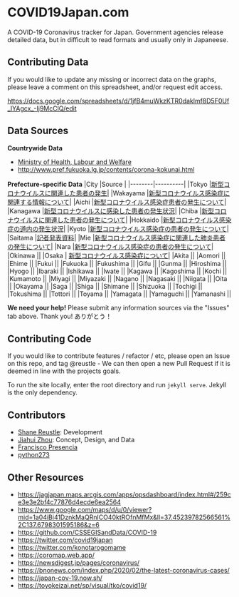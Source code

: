 # COVID19Japan.com

A COVID-19 Coronavirus tracker for Japan. Government agencies release detailed data, but in difficult to read formats and usually only in Japaneese.



## Contributing Data

If you would like to update any missing or incorrect data on the graphs, please leave a comment on this spreadsheet, and/or request edit access.

https://docs.google.com/spreadsheets/d/1jfB4muWkzKTR0daklmf8D5F0Uf_IYAgcx_-Ij9McClQ/edit



## Data Sources

**Countrywide Data**
- [Ministry of Health, Labour and Welfare](https://www.mhlw.go.jp/stf/houdou/houdou_list_202002.html)
- http://www.pref.fukuoka.lg.jp/contents/corona-kokunai.html

**Prefecture-specific Data**
|City    |Source    |
|--------|----------|
|Tokyo    |[新型コロナウイルスに関連した患者の発生](https://www.metro.tokyo.lg.jp/tosei/hodohappyo/press/2020/02/index.html)|
|Wakayama    |[新型コロナウイルス感染症に関連する情報について](https://www.pref.wakayama.lg.jp/prefg/000200/covid19.html)|
|Aichi    |[新型コロナウイルス感染症患者の発生について](https://www.pref.aichi.jp/kenkotaisaku/)|
|Kanagawa    |[新型コロナウイルスに感染した患者の発生状況](https://www.pref.kanagawa.jp/docs/ga4/bukanshi/occurrence.html)|
|Chiba    |[新型コロナウイルスに関連した患者の発生について](https://www.pref.chiba.lg.jp/shippei/kansenshou/keihatu-index.html#an1)|
|Hokkaido    |[新型コロナウイルス感染症の道内の発生状況](http://www.pref.hokkaido.lg.jp/hf/kth/kak/hasseijoukyou.htm)|
|Kyoto    |[新型コロナウイルス感染症の患者の発生について](https://www.city.kyoto.lg.jp/publicity/0-Curr.html)|
|Saitama    |[記者発表資料](https://www.pref.saitama.lg.jp/a0701/shingatacoronavirus.html)|
|Mie    |[新型コロナウイルス感染症に関連した肺炎患者の発生について](https://www.pref.mie.lg.jp/YAKUMUS/HP/m0068000066.htm)|
|Nara    |[新型コロナウイルス感染症の患者の発生について](http://www.pref.nara.jp/1652.htm#moduleid17426)|
|Okinawa    ||
|Osaka    | [新型コロナウイルス感染症について](http://www.pref.osaka.lg.jp/iryo/osakakansensho/corona.html)|
|Akita    ||
|Aomori    ||
|Ehime    ||
|Fukui    ||
|Fukuoka    ||
|Fukushima    ||
|Gifu    ||
|Gunma    ||
|Hiroshima    ||
|Hyogo    ||
|Ibaraki    ||
|Ishikawa    ||
|Iwate    ||
|Kagawa    ||
|Kagoshima    ||
|Kochi    ||
|Kumamoto    ||
|Miyagi    ||
|Miyazaki    ||
|Nagano    ||
|Nagasaki    ||
|Niigata    ||
|Oita    ||
|Okayama    ||
|Saga    ||
|Shiga    ||
|Shimane    ||
|Shizuoka    ||
|Tochigi    ||
|Tokushima    ||
|Tottori    ||
|Toyama    ||
|Yamagata    ||
|Yamaguchi    ||
|Yamanashi    ||

**We need your help!** Please submit any information sources via the "Issues" tab above. Thank you! ありがとう！



## Contributing Code

If you would like to contribute features / refactor / etc, please open an Issue on this repo, and tag @reustle - We can then open a new Pull Request if it is deemed in line with the projects goals.

To run the site locally, enter the root directory and run `jekyll serve`. Jekyll is the only dependency.



## Contributors

- [Shane Reustle](https://reustle.org): Development
- [Jiahui Zhou](https://jiahuizhou.design/): Concept, Design, and Data
- [Francisco Presencia](https://github.com/franciscop/)
- [python273](https://github.com/python273)



## Other Resources
- https://jagjapan.maps.arcgis.com/apps/opsdashboard/index.html#/259ce3e3e2bf4c77876d4ecde6ea2564
- https://www.google.com/maps/d/u/0/viewer?mid=1a04iBi41DznkMaQRnICO40ktROfnMfMx&ll=37.45239782566561%2C137.6798301595186&z=6
- https://github.com/CSSEGISandData/COVID-19
- https://twitter.com/covid19japan
- https://twitter.com/konotarogomame
- https://coromap.web.app/
- https://newsdigest.jp/pages/coronavirus/
- https://bnonews.com/index.php/2020/02/the-latest-coronavirus-cases/
- https://japan-cov-19.now.sh/
- https://toyokeizai.net/sp/visual/tko/covid19/

